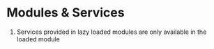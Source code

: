 # Modules & Services
01. Services provided in lazy loaded modules are only available in the loaded module